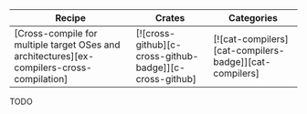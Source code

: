 | Recipe | Crates | Categories |
|---|---|---|
|  [Cross-compile for multiple target OSes and architectures][ex-compilers-cross-compilation] | [![cross-github][c-cross-github-badge]][c-cross-github] | [![cat-compilers][cat-compilers-badge]][cat-compilers]  |

<div class="hidden">
TODO
</div>
